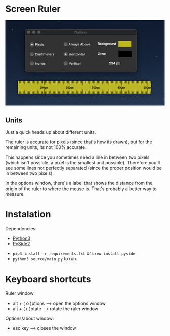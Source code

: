 # Screen Ruler

![Image](images/ruler.png)

## Units

Just a quick heads up about different units.

The ruler is accurate for pixels (since that's how its drawn), but for the remaining units, its not 100% accurate.

This happens since you sometimes need a line in between two pixels (which isn't possible, a pixel is the smallest unit possible). Therefore you'll see some lines not perfectly separated (since the proper position would be in between two pixels).

In the options window, there's a label that shows the distance from the origin of the ruler to where the mouse is. That's probably a better way to measure.

# Instalation

Dependencies:

-   [Python3](http://python.org)
-   [PySide2](https://wiki.qt.io/Qt_for_Python)

*   `pip3 install -r requirements.txt` or `brew install pyside`
*   `python3 source/main.py` to run.

# Keyboard shortcuts

Ruler window:

-   alt + ( o )ptions --> open the options window
-   alt + ( r )otate --> rotate the ruler window

Options/about window:

-   esc key --> closes the window

